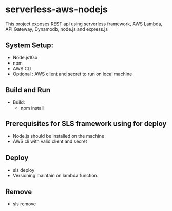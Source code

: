 # serverless-aws-nodejs
This project exposes REST api using serverless framework, AWS Lambda, API Gateway, Dynamodb, node.js and express.js

## System Setup:
* Node.js10.x
* npm
* AWS CLI
* Optional : AWS client and secret to run on local machine
## Build and Run
* Build:
  * npm install
## Prerequisites for SLS framework using for deploy
  * Node.js should be installed on the machine
  * AWS cli with valid client and secret
## Deploy
  * sls deploy
  * Versioning maintain on lambda function.
## Remove
  * sls remove
  
  
